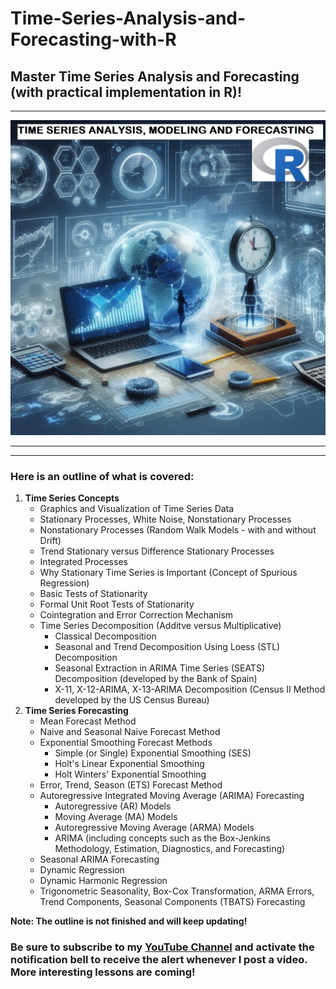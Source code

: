 # Time-Series-Analysis-and-Forecasting-with-R

## Master Time Series Analysis and Forecasting (with practical implementation in R)!

<hr>

![Time Series Cover Photo](https://github.com/elijah-appiah/Time-Series-Analysis-and-Forecasting-with-R/blob/main/Time%20Series%20Analysis%2C%20Modeling%20and%20Forecasting.png)

<hr>
<hr>

### Here is an outline of what is covered:

1. **Time Series Concepts**
   - Graphics and Visualization of Time Series Data
   - Stationary Processes, White Noise, Nonstationary Processes
   - Nonstationary Processes (Random Walk Models - with and without Drift)
   - Trend Stationary versus Difference Stationary Processes
   - Integrated Processes
   - Why Stationary Time Series is Important (Concept of Spurious Regression)
   - Basic Tests of Stationarity
   - Formal Unit Root Tests of Stationarity
   - Cointegration and Error Correction Mechanism
   - Time Series Decomposition (Additve versus Multiplicative)
     - Classical Decomposition
     - Seasonal and Trend Decomposition Using Loess (STL) Decomposition
     - Seasonal Extraction in ARIMA Time Series (SEATS) Decomposition (developed by the Bank of Spain)
     - X-11, X-12-ARIMA, X-13-ARIMA Decomposition (Census II Method developed by the US Census Bureau)
2. **Time Series Forecasting**
   - Mean Forecast Method
   - Naive and Seasonal Naive Forecast Method
   - Exponential Smoothing Forecast Methods
     - Simple (or Single) Exponential Smoothing (SES)
     - Holt's Linear Exponential Smoothing
     - Holt Winters' Exponential Smoothing
   - Error, Trend, Season (ETS) Forecast Method
   - Autoregressive Integrated Moving Average (ARIMA) Forecasting
     - Autoregressive (AR) Models
     - Moving Average (MA) Models
     - Autoregressive Moving Average (ARMA) Models
     - ARIMA (including concepts such as the Box-Jenkins Methodology, Estimation, Diagnostics, and Forecasting)
    - Seasonal ARIMA Forecasting
    - Dynamic Regression
    - Dynamic Harmonic Regression
    - Trigonometric Seasonality, Box-Cox Transformation, ARMA Errors, Trend Components, Seasonal Components (TBATS) Forecasting

**Note: The outline is not finished and will keep updating!**

### Be sure to subscribe to my [YouTube Channel](https://www.youtube.com/c/@ElijahAppiah) and activate the notification bell to receive the alert whenever I post a video. More interesting lessons are coming!
